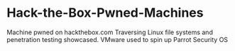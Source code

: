 # Hack-the-Box-Pwned-Machines
Machine pwned on hackthebox.com Traversing Linux file systems and penetration testing showcased. VMware used to spin up Parrot Security OS
